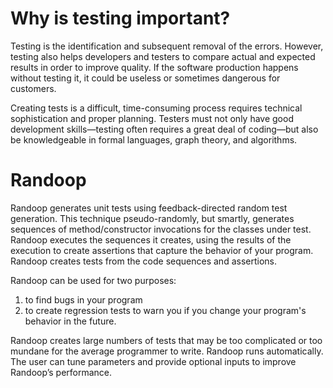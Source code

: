 # Why is testing important?
Testing is the identification and subsequent removal of the errors. However, testing also helps developers and testers to compare actual and expected results in order to improve quality. If the software production happens without testing it, it could be useless or sometimes dangerous for customers.

Creating tests is a difficult, time-consuming process requires technical sophistication and proper planning. Testers must not only have good development skills—testing often requires a great deal of coding—but also be knowledgeable in formal languages, graph theory, and algorithms.

# Randoop
Randoop generates unit tests using feedback-directed random test generation. This technique pseudo-randomly, but smartly, generates sequences of method/constructor invocations for the classes under test. Randoop executes the sequences it creates, using the results of the execution to create assertions that capture the behavior of your program. Randoop creates tests from the code sequences and assertions.

Randoop can be used for two purposes:  
1) to find bugs in your program  
2) to create regression tests to warn you if you change your program's behavior in the future.

Randoop creates large numbers of tests that may be too complicated or too mundane for the average programmer to write. Randoop runs automatically. The user can tune parameters and provide optional inputs to improve Randoop’s performance.


